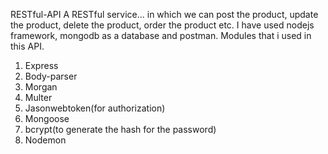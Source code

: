 RESTful-API
A RESTful service... in which we can post the product, update the product, delete the product, order the product etc. I have used nodejs framework, mongodb as a database and postman. Modules that i used in this API.

1. Express
2. Body-parser
3. Morgan
4. Multer
5. Jasonwebtoken(for authorization)
6. Mongoose
7. bcrypt(to generate the hash for the password)
8. Nodemon